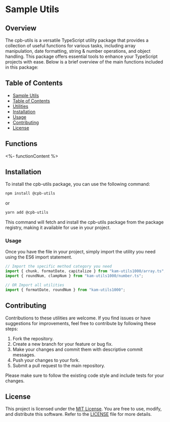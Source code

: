 # Sample Utils

## Overview

The cpb-utils is a versatile TypeScript utility package that provides a collection of useful functions for various tasks, including array manipulation, date formatting, string & number operations, and object handling. This package offers essential tools to enhance your TypeScript projects with ease.
Below is a brief overview of the main functions included in this package:

## Table of Contents

- [Sample Utils](#cpb-utils)
- [Table of Contents](#table-of-contents)
- [Utilities](#Functions)
- [Installation](#Installation)
- [Usage](#Usage)
- [Contributing](#contributing)
- [License](#license)

## Functions

<%- functionContent %>

## Installation

To install the cpb-utils package, you can use the following command:

```bash
npm install @cpb-utils
```

or

```bash
yarn add @cpb-utils
```

This command will fetch and install the cpb-utils package from the package registry, making it available for use in your project.

### Usage

Once you have the file in your project, simply import the utility you need using the ES6 import statement.

```typescript
// Import the specific method category you need
import { chunk, formatDate, capitalize } from "kam-utils1000/array.ts";
import { roundNum, clampNum } from "kam-utils1000/number.ts";

// OR Import all utilities
import { formatDate, roundNum } from "kam-utils1000";
```

## Contributing

Contributions to these utilities are welcome. If you find issues or have suggestions for improvements, feel free to contribute by following these steps:

1. Fork the repository.
2. Create a new branch for your feature or bug fix.
3. Make your changes and commit them with descriptive commit messages.
4. Push your changes to your fork.
5. Submit a pull request to the main repository.

Please make sure to follow the existing code style and include tests for your changes.

## License

This project is licensed under the [MIT License](LICENSE). You are free to use, modify, and distribute this software. Refer to the [LICENSE](LICENSE) file for more details.
